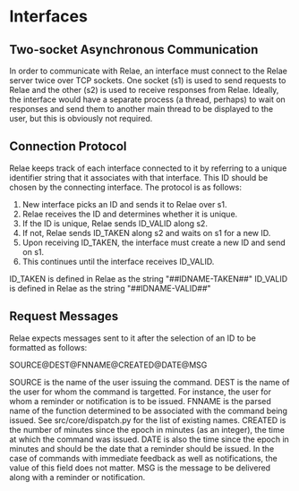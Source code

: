 # Interfaces

## Two-socket Asynchronous Communication

In order to communicate with Relae, an interface must connect to the Relae
server twice over TCP sockets.  One socket (s1) is used to send requests to
Relae and the other (s2) is used to receive responses from Relae.  Ideally,
the interface would have a separate process (a thread, perhaps) to wait on
responses and send them to another main thread to be displayed to the user,
but this is obviously not required.

## Connection Protocol

Relae keeps track of each interface connected to it by referring to a unique
identifier string that it associates with that interface.  This ID should be
chosen by the connecting interface.  The protocol is as follows:

1. New interface picks an ID and sends it to Relae over s1.
2. Relae receives the ID and determines whether it is unique.
3. If the ID is unique, Relae sends ID_VALID along s2.
4. If not, Relae sends ID_TAKEN along s2 and waits on s1 for a new ID.
5. Upon receiving ID_TAKEN, the interface must create a new ID and send on s1.
6. This continues until the interface receives ID_VALID.

ID_TAKEN is defined in Relae as the string "##IDNAME-TAKEN##"
ID_VALID is defined in Relae as the string "##IDNAME-VALID##"

## Request Messages

Relae expects messages sent to it after the selection of an ID to be formatted
as follows:

SOURCE@DEST@FNNAME@CREATED@DATE@MSG

SOURCE is the name of the user issuing the command.
DEST is the name of the user for whom the command is targetted.  For instance,
the user for whom a reminder or notification is to be issued.
FNNAME is the parsed name of the function determined to be associated with the
command being issued.  See src/core/dispatch.py for the list of existing names.
CREATED is the number of minutes since the epoch in minutes (as an integer),
the time at which the command was issued.
DATE is also the time since the epoch in minutes and should be the date that a
reminder should be issued.  In the case of commands with immediate feedback as
well as notifications, the value of this field does not matter.
MSG is the message to be delivered along with a reminder or notification.
